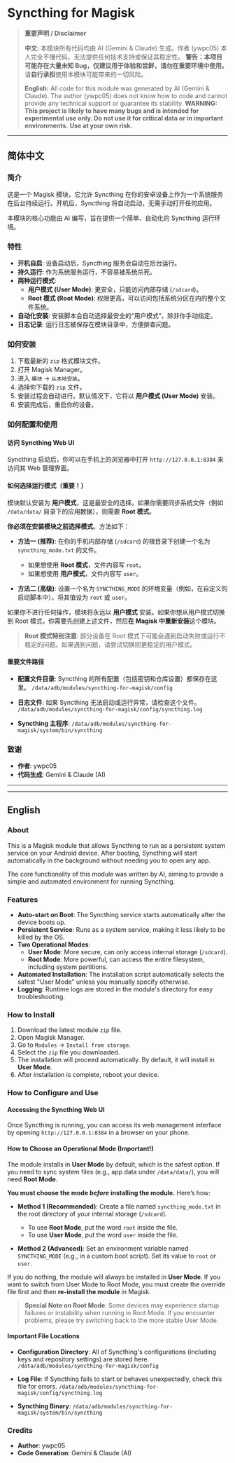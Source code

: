 # Syncthing for Magisk

> **重要声明 / Disclaimer**
>
> **中文:** 本模块所有代码均由 AI (Gemini & Claude) 生成。作者 (ywpc05) 本人完全不懂代码，无法提供任何技术支持或保证其稳定性。
> **警告：本项目可能存在大量未知 Bug，仅建议用于体验和尝鲜，请勿在重要环境中使用。**
> 请**自行承担**使用本模块可能带来的一切风险。
>
> **English:** All code for this module was generated by AI (Gemini & Claude). The author (ywpc05) does not know how to code and cannot provide any technical support or guarantee its stability.
> **WARNING: This project is likely to have many bugs and is intended for experimental use only. Do not use it for critical data or in important environments.**
> **Use at your own risk.**

---

## 简体中文

### 简介

这是一个 Magisk 模块，它允许 Syncthing 在你的安卓设备上作为一个系统服务在后台持续运行。开机后，Syncthing 将自动启动，无需手动打开任何应用。

本模块的核心功能由 AI 编写，旨在提供一个简单、自动化的 Syncthing 运行环境。

### 特性

- **开机自启**: 设备启动后，Syncthing 服务会自动在后台运行。
- **持久运行**: 作为系统服务运行，不容易被系统杀死。
- **两种运行模式**:
    - **用户模式 (User Mode)**: 更安全，只能访问内部存储 (`/sdcard`)。
    - **Root 模式 (Root Mode)**: 权限更高，可以访问包括系统分区在内的整个文件系统。
- **自动化安装**: 安装脚本会自动选择最安全的“用户模式”，除非你手动指定。
- **日志记录**: 运行日志被保存在模块目录中，方便排查问题。

### 如何安装

1.  下载最新的 `zip` 格式模块文件。
2.  打开 Magisk Manager。
3.  进入 `模块` -> `从本地安装`。
4.  选择你下载的 `zip` 文件。
5.  安装过程会自动进行。默认情况下，它将以 **用户模式 (User Mode)** 安装。
6.  安装完成后，重启你的设备。

### 如何配置和使用

#### 访问 Syncthing Web UI

Syncthing 启动后，你可以在手机上的浏览器中打开 `http://127.0.0.1:8384` 来访问其 Web 管理界面。


#### 如何选择运行模式（重要！）

模块默认安装为 **用户模式**，这是最安全的选择。如果你需要同步系统文件（例如 `/data/data/` 目录下的应用数据），则需要 **Root 模式**。

**你必须在安装模块之前选择模式**。方法如下：

- **方法一 (推荐)**: 在你的手机内部存储 (`/sdcard`) 的根目录下创建一个名为 `syncthing_mode.txt` 的文件。
    - 如果想使用 **Root 模式**，文件内容写 `root`。
    - 如果想使用 **用户模式**，文件内容写 `user`。

- **方法二 (高级)**: 设置一个名为 `SYNCTHING_MODE` 的环境变量（例如，在自定义的启动脚本中）。将其值设为 `root` 或 `user`。

如果你不进行任何操作，模块将永远以 **用户模式** 安装。如果你想从用户模式切换到 Root 模式，你需要先创建上述文件，然后**在 Magisk 中重新安装**这个模块。

> **Root 模式特别注意**: 部分设备在 Root 模式下可能会遇到启动失败或运行不稳定的问题。如果遇到问题，请尝试切换回更稳定的用户模式。

#### 重要文件路径

- **配置文件目录**: Syncthing 的所有配置（包括密钥和仓库设置）都保存在这里。
  `/data/adb/modules/syncthing-for-magisk/config`

- **日志文件**: 如果 Syncthing 无法启动或运行异常，请检查这个文件。
  `/data/adb/modules/syncthing-for-magisk/config/syncthing.log`

- **Syncthing 主程序**:
  `/data/adb/modules/syncthing-for-magisk/system/bin/syncthing`

### 致谢

- **作者**: ywpc05
- **代码生成**: Gemini & Claude (AI)

---
---

## English

### About

This is a Magisk module that allows Syncthing to run as a persistent system service on your Android device. After booting, Syncthing will start automatically in the background without needing you to open any app.

The core functionality of this module was written by AI, aiming to provide a simple and automated environment for running Syncthing.

### Features

- **Auto-start on Boot**: The Syncthing service starts automatically after the device boots up.
- **Persistent Service**: Runs as a system service, making it less likely to be killed by the OS.
- **Two Operational Modes**:
    - **User Mode**: More secure, can only access internal storage (`/sdcard`).
    - **Root Mode**: More powerful, can access the entire filesystem, including system partitions.
- **Automated Installation**: The installation script automatically selects the safest "User Mode" unless you manually specify otherwise.
- **Logging**: Runtime logs are stored in the module's directory for easy troubleshooting.

### How to Install

1.  Download the latest module `zip` file.
2.  Open Magisk Manager.
3.  Go to `Modules` -> `Install from storage`.
4.  Select the `zip` file you downloaded.
5.  The installation will proceed automatically. By default, it will install in **User Mode**.
6.  After installation is complete, reboot your device.

### How to Configure and Use

#### Accessing the Syncthing Web UI

Once Syncthing is running, you can access its web management interface by opening `http://127.0.0.1:8384` in a browser on your phone.

#### How to Choose an Operational Mode (Important!)

The module installs in **User Mode** by default, which is the safest option. If you need to sync system files (e.g., app data under `/data/data/`), you will need **Root Mode**.

**You must choose the mode *before* installing the module.** Here’s how:

- **Method 1 (Recommended)**: Create a file named `syncthing_mode.txt` in the root directory of your internal storage (`/sdcard`).
    - To use **Root Mode**, put the word `root` inside the file.
    - To use **User Mode**, put the word `user` inside the file.

- **Method 2 (Advanced)**: Set an environment variable named `SYNCTHING_MODE` (e.g., in a custom boot script). Set its value to `root` or `user`.

If you do nothing, the module will always be installed in **User Mode**. If you want to switch from User Mode to Root Mode, you must create the override file first and then **re-install the module** in Magisk.

> **Special Note on Root Mode**: Some devices may experience startup failures or instability when running in Root Mode. If you encounter problems, please try switching back to the more stable User Mode.

#### Important File Locations

- **Configuration Directory**: All of Syncthing's configurations (including keys and repository settings) are stored here.
  `/data/adb/modules/syncthing-for-magisk/config`

- **Log File**: If Syncthing fails to start or behaves unexpectedly, check this file for errors.
  `/data/adb/modules/syncthing-for-magisk/config/syncthing.log`

- **Syncthing Binary**:
  `/data/adb/modules/syncthing-for-magisk/system/bin/syncthing`

### Credits

- **Author**: ywpc05
- **Code Generation**: Gemini & Claude (AI)
